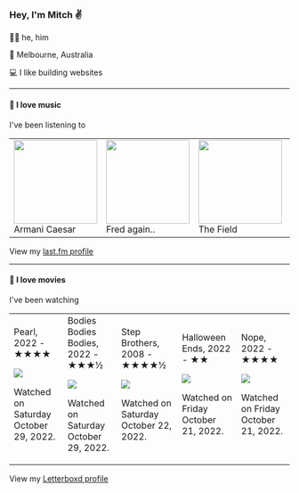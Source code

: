 <article><h3>Hey, I&#x27;m Mitch ✌️</h3><section><p>🙆‍♂️ he, him</p><p>📍 Melbourne, Australia</p><p>💻 I like building websites</p></section><hr/><section><h4>💽 I love music</h4><p>I&#x27;ve been listening to</p><table><tbody><td><img src="https://lastfm.freetls.fastly.net/i/u/174s/5e865afb144bf0b5176afebf9e10ccdc.png" height="150px" alt="" role="presentation"/><br/>Armani Caesar</td><td><img src="https://lastfm.freetls.fastly.net/i/u/174s/b53fb2972136d3b4807ade225392e246.png" height="150px" alt="" role="presentation"/><br/>Fred again..</td><td><img src="https://lastfm.freetls.fastly.net/i/u/174s/ac2bb899e728fc873b8aacf4c50ed16b.png" height="150px" alt="" role="presentation"/><br/>The Field</td><td><img src="https://lastfm.freetls.fastly.net/i/u/174s/a20489b2129bc3391f9b56246b652765.png" height="150px" alt="" role="presentation"/><br/>Field Medic</td><td><img src="https://lastfm.freetls.fastly.net/i/u/174s/d17556e760a60be31f6d1c1f80c31237.png" height="150px" alt="" role="presentation"/><br/>Frankie Cosmos</td></tbody></table><span>View my <a href="https://www.last.fm/user/mylsb">last.fm profile</a></span></section><hr/><section><h4>📼 I love movies</h4><p>I&#x27;ve been watching</p><table><tbody><td>Pearl, 2022 - ★★★★<br/><span> <p><img src="https://a.ltrbxd.com/resized/film-poster/8/5/3/8/2/2/853822-pearl-0-600-0-900-crop.jpg?v=471dfc4a24"/></p> <p>Watched on Saturday October 29, 2022.</p> </span></td><td>Bodies Bodies Bodies, 2022 - ★★★½<br/><span> <p><img src="https://a.ltrbxd.com/resized/film-poster/4/4/9/4/4/2/449442-bodies-bodies-bodies-0-600-0-900-crop.jpg?v=1dfddd92ac"/></p> <p>Watched on Saturday October 29, 2022.</p> </span></td><td>Step Brothers, 2008 - ★★★★½<br/><span> <p><img src="https://a.ltrbxd.com/resized/film-poster/4/4/7/6/8/44768-step-brothers-0-600-0-900-crop.jpg?v=7ec3677be4"/></p> <p>Watched on Saturday October 22, 2022.</p> </span></td><td>Halloween Ends, 2022 - ★★<br/><span> <p><img src="https://a.ltrbxd.com/resized/film-poster/5/4/3/5/9/6/543596-halloween-ends-0-600-0-900-crop.jpg?v=9571693d97"/></p> <p>Watched on Friday October 21, 2022.</p> </span></td><td>Nope, 2022 - ★★★★<br/><span> <p><img src="https://a.ltrbxd.com/resized/film-poster/6/8/2/5/4/7/682547-nope-0-600-0-900-crop.jpg?v=2df43b63a2"/></p> <p>Watched on Friday October 21, 2022.</p> </span></td></tbody></table><span>View my <a href="https://letterboxd.com/myslab/">Letterboxd profile</a></span></section></article>